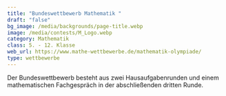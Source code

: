 ```yaml
---
title: "Bundeswettbewerb Mathematik "
draft: "false"
bg_image: /media/backgrounds/page-title.webp
image: /media/contests/M_Logo.webp
category: Mathematik
class: 5. - 12. Klasse
web_url: https://www.mathe-wettbewerbe.de/mathematik-olympiade/
type: wettbewerbe
---
```

Der Bundeswettbewerb besteht aus zwei Hausaufgabenrunden und einem mathematischen Fachgespräch in der abschließenden dritten Runde.
